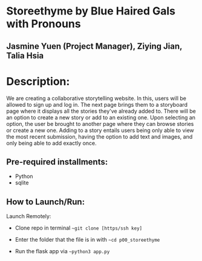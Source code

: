# Storeethyme by Blue Haired Gals with Pronouns
## Jasmine Yuen (Project Manager), Ziying Jian, Talia Hsia 

# Description:
We are creating a collaborative storytelling website. In this, users will be allowed to sign up and log in. The next page brings them to a storyboard page where it displays all the stories they've already added to. There will be an option to create a new story or add to an existing one. Upon selecting an option, the user be brought to another page where they can browse stories or create a new one. Adding to a story entails users being only able to view the most recent submission, having the option to add text and images, and only being able to add exactly once. 


## Pre-required installments:
- Python
- sqlite

## How to Launch/Run:

Launch Remotely:
- Clone repo in terminal
`~git clone [https/ssh key]`

- Enter the folder that the file is in with 
`~cd p00_storeethyme`

- Run the flask app via 
`~python3 app.py`
